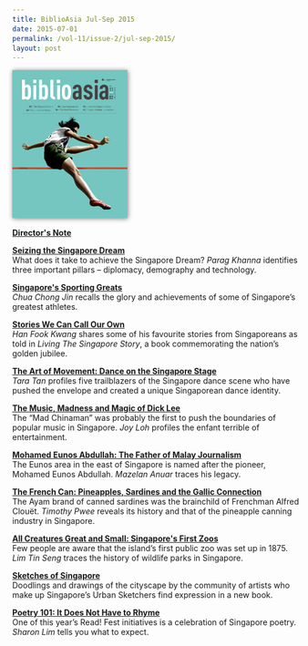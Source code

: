 ```yaml
---
title: BiblioAsia Jul-Sep 2015
date: 2015-07-01
permalink: /vol-11/issue-2/jul-sep-2015/
layout: post
---
```

<img style="width:40%;box-shadow: 1px 1px 8px #808080;" src="/images/vol-11-issue-2/background/background.jpg">

[<b>Director's Note</b>](/vol-11/issue-2/jul-sep-2015/director-note)

[<b>Seizing the Singapore Dream</b>](/vol-11/issue-2/jul-sep-2015/parag-khanna-opinion)<br>What does it take to achieve the Singapore Dream? <i>Parag Khanna</i> identifies three important pillars – diplomacy, demography and technology.

[<b>Singapore's Sporting Greats</b>](/vol-11/issue-2/jul-sep-2015/sg-sporting-greats)<br><i>Chua Chong Jin</i> recalls the glory and achievements of some of Singapore’s greatest athletes.

[<b>Stories We Can Call Our Own</b>](/vol-11/issue-2/jul-sep-2015/stories)<br> <i>Han Fook Kwang</i> shares some of his favourite stories from Singaporeans as told in *Living The Singapore Story*, a book commemorating the nation’s golden jubilee.

[<b>The Art of Movement: Dance on the Singapore Stage</b>](/vol-11/issue-2/jul-sep-2015/singapore-dance)<br><i>Tara Tan</i> profiles five trailblazers of the Singapore dance scene who have pushed the envelope and created a unique Singaporean dance identity.

[<b>The Music, Madness and Magic of Dick Lee</b>](/vol-11/issue-2/jul-sep-2015/dick-lee)<br>The “Mad Chinaman” was probably the first to push the boundaries of popular music in Singapore. <i>Joy Loh</i> profiles the enfant terrible of entertainment.

[<b>Mohamed Eunos Abdullah: The Father of Malay Journalism</b>](/vol-11/issue-2/jul-sep-2015/malay-journalism)<br>The Eunos area in the east of Singapore is named after the pioneer, Mohamed Eunos Abdullah. <i>Mazelan Anuar</i> traces his legacy. 

[<b>The French Can: Pineapples, Sardines and the Gallic Connection</b>](/vol-11/issue-2/jul-sep-2015/french-can)<br>The Ayam brand of canned sardines was the brainchild of Frenchman Alfred Clouët. <i>Timothy Pwee</i> reveals its history and that of the pineapple canning industry in Singapore.

[<b>All Creatures Great and Small: Singapore's First Zoos</b>](/vol-11/issue-2/jul-sep-2015/sg-first-zoo)<br>Few people are aware that the island’s first public zoo was set up in 1875. <i>Lim Tin Seng</i> traces the history of wildlife parks in Singapore.

[<b>Sketches of Singapore</b>](/vol-11/issue-2/jul-sep-2015/sketches-of-singapore)<br>Doodlings and drawings of the cityscape by the community of artists who make up Singapore’s Urban Sketchers find expression in a new book.

[<b>Poetry 101: It Does Not Have to Rhyme</b>](/vol-11/issue-2/jul-sep-2015/poetry-101)<br>One of this year’s Read! Fest initiatives is a celebration of Singapore poetry. <i>Sharon Lim</i> tells you what to expect.